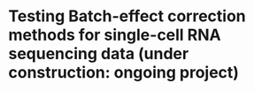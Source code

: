 # Testing Batch-effect correction methods for single-cell RNA sequencing data (under construction: ongoing project)
 
